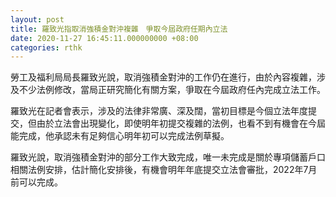 ```yaml
---
layout: post
title: 羅致光指取消強積金對沖複雜　爭取今屆政府任期內立法
date: 2020-11-27 16:45:11.000000000 +08:00
categories: rthk
---
```


勞工及福利局局長羅致光說，取消強積金對沖的工作仍在進行，由於內容複雜，涉及不少法例修改，當局正研究簡化有關方案，爭取在今屆政府任內完成立法工作。

羅致光在記者會表示，涉及的法律非常廣、深及闊，當初目標是今個立法年度提交，但由於立法會出現變化，即使明年初提交複雜的法例，也看不到有機會在今屆能完成，他承認未有足夠信心明年初可以完成法例草擬。

羅致光說，取消強積金對沖的部分工作大致完成，唯一未完成是關於專項儲蓄戶口相關法例安排，估計簡化安排後，有機會明年年底提交立法會審批，2022年7月前可以完成。
